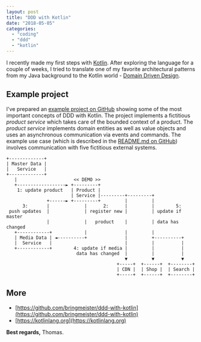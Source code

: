 ```yaml
---
layout: post
title: "DDD with Kotlin"
date: "2018-05-05"
categories: 
  - "coding"
  - "ddd"
  - "kotlin"
---
```


I recently made my first steps with [Kotlin](https://kotlinlang.org). 
After exploring the language for a couple of weeks, I tried to translate one of my favorite architectural patterns from my Java background to the Kotlin world - [Domain Driven Design](https://en.wikipedia.org/wiki/Domain-driven_design).

## Example project

I've prepared an [example project on GitHub](https://github.com/bringmeister/ddd-with-kotlin) showing some of the most important concepts of DDD with Kotlin. 
The project implements a fictitious _product service_ which takes care of the bounded context of a product. 
The _product service_ implements domain entities as well as value objects and uses an asynchronous communication via events and commands. 
The example use case (which is described in the [README.md on GitHub](https://github.com/bringmeister/ddd-with-kotlin/blob/master/README.md)) involves communication with five fictitious external systems.

```
+-------------+
| Master Data |
|   Service   |
+-------------+
   |                     << DEMO >>   
   +------------------► +---------+
    1: update product   | Product |
                        | Service |---------+---------+
               +------► +---------+         |         |
      3:       |             |      2:      |         |        5:
 push updates  |             | register new |         | update if master 
               |             |   product    |         | data has changed
   +------------+            |              |         |
   | Media Data | ◄----------+              |         +----------+
   |  Service   |                           |         |          |
   +------------+        4: update if media |         |          |
                          data has changed  |         |          |
                                            ▼         ▼          ▼
                                         +-----+  +------+  +--------+ 
                                         | CDN |  | Shop |  | Search |
                                         +-----+  +------+  +--------+
```

## More

- [https://github.com/bringmeister/ddd-with-kotlin](https://github.com/bringmeister/ddd-with-kotlin)
- [https://kotlinlang.org](https://kotlinlang.org)

**Best regards,** Thomas.
